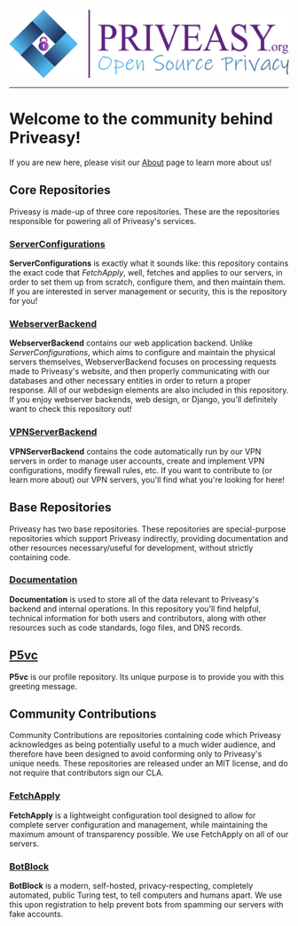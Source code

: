 ![](https://raw.githubusercontent.com/P5vc/Documentation/master/Logo/LogoWithURLTextHighResolutionRender.png)

------------

# Welcome to the community behind Priveasy!

If you are new here, please visit our [About](https://github.com/P5vc/Documentation/blob/master/About/About.md#overview "About") page to learn more about us!

## Core Repositories

Priveasy is made-up of three core repositories. These are the repositories responsible for powering all of Priveasy's services.

### [ServerConfigurations](https://github.com/P5vc/ServerConfigurations "ServerConfigurations")

**ServerConfigurations** is exactly what it sounds like: this repository contains the exact code that *FetchApply*, well, fetches and applies to our servers, in order to set them up from scratch, configure them, and then maintain them. If you are interested in server management or security, this is the repository for you!

### [WebserverBackend](https://github.com/P5vc/WebserverBackend "WebserverBackend")

**WebserverBackend** contains our web application backend. Unlike *ServerConfigurations*, which aims to configure and maintain the physical servers themselves, WebserverBackend focuses on processing requests made to Priveasy's website, and then properly communicating with our databases and other necessary entities in order to return a proper response. All of our webdesign elements are also included in this repository. If you enjoy webserver backends, web design, or Django, you'll definitely want to check this repository out!

### [VPNServerBackend](https://github.com/P5vc/VPNServerBackend "VPNServerBackend")

**VPNServerBackend** contains the code automatically run by our VPN servers in order to manage user accounts, create and implement VPN configurations, modify firewall rules, etc. If you want to contribute to (or learn more about) our VPN servers, you'll find what you're looking for here!

## Base Repositories

Priveasy has two base repositories. These repositories are special-purpose repositories which support Priveasy indirectly, providing documentation and other resources necessary/useful for development, without strictly containing code.

### [Documentation](https://github.com/P5vc/Documentation "Documentation")

**Documentation** is used to store all of the data relevant to Priveasy's backend and internal operations. In this repository you'll find helpful, technical information for both users and contributors, along with other resources such as code standards, logo files, and DNS records.

## [P5vc](https://github.com/P5vc/P5vc "P5vc")

**P5vc** is our profile repository. Its unique purpose is to provide you with this greeting message.

## Community Contributions

Community Contributions are repositories containing code which Priveasy acknowledges as being potentially useful to a much wider audience, and therefore have been designed to avoid conforming only to Priveasy's unique needs. These repositories are released under an MIT license, and do not require that contributors sign our CLA.

### [FetchApply](https://github.com/P5vc/FetchApply "FetchApply")

**FetchApply** is a lightweight configuration tool designed to allow for complete server configuration and management, while maintaining the maximum amount of transparency possible. We use FetchApply on all of our servers.

### [BotBlock](https://github.com/P5vc/BotBlock "BotBlock")

**BotBlock** is a modern, self-hosted, privacy-respecting, completely automated, public Turing test, to tell computers and humans apart. We use this upon registration to help prevent bots from spamming our servers with fake accounts.
